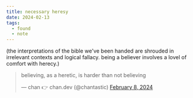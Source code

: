 ```yaml
---
title: necessary heresy
date: 2024-02-13
tags:
  - found
  - note
---
```


(the interpretations of the bible we've been handed are shrouded in irrelevant contexts and logical fallacy. being a believer involves a lovel of comfort with herecy.)

<blockquote class="twitter-tweet"><p lang="en" dir="ltr">believing, as a heretic, is harder than not believing</p>&mdash; chan 👉 chan.dev (@chantastic) <a href="https://twitter.com/chantastic/status/1755615228858077458?ref_src=twsrc%5Etfw">February 8, 2024</a></blockquote> <script async src="https://platform.twitter.com/widgets.js" charset="utf-8"></script>
